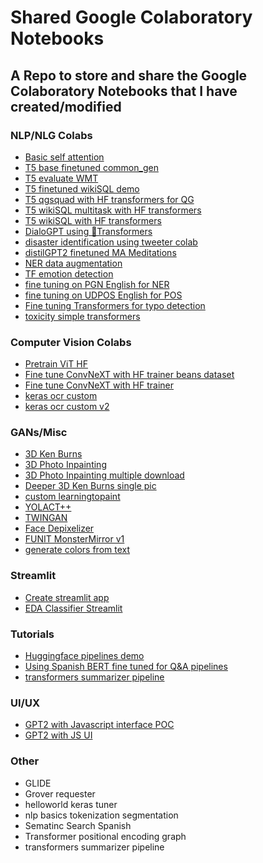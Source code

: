 # Shared Google Colaboratory Notebooks
## A Repo to store and share the Google Colaboratory Notebooks that I have created/modified

### NLP/NLG Colabs


- [Basic self attention]()
- [T5 base finetuned common_gen]()
- [T5 evaluate WMT]()
- [T5 finetuned wikiSQL demo]()
- [T5 qgsquad with HF transformers for QG]()
- [T5 wikiSQL multitask with HF transformers]()
- [T5 wikiSQL with HF transformers]()
- [DialoGPT using 🤗Transformers]()
- [disaster identification using tweeter colab]()
- [distilGPT2 finetuned MA Meditations]()
- [NER data augmentation]()
- [TF emotion detection]()
- [fine tuning on PGN English for NER]()
- [fine tuning on UDPOS English for POS]()
- [Fine tuning Transformers for typo detection]()
- [toxicity simple transformers]()


### Computer Vision Colabs

- [Pretrain ViT HF]()
- [Fine tune ConvNeXT with HF trainer beans dataset]()
- [Fine tune ConvNeXT with HF trainer]()
- [keras ocr custom]()
- [keras ocr custom v2]()


### GANs/Misc

- [3D Ken Burns]()
- [3D Photo Inpainting]()
- [3D Photo Inpainting multiple download]()
- [Deeper 3D Ken Burns single pic]()
- [custom learningtopaint]()
- [YOLACT++]()
- [TWINGAN]()
- [Face Depixelizer]()
- [FUNIT MonsterMirror  v1]()
- [generate colors from text]()

### Streamlit

- [Create streamlit app]()
- [EDA Classifier Streamlit]()


### Tutorials

- [Huggingface pipelines demo]()
- [Using Spanish BERT fine tuned for Q&A pipelines]()
- [transformers summarizer pipeline]()


### UI/UX

- [GPT2 with Javascript interface POC]()
- [GPT2 with JS UI]()



### Other

- GLIDE
- Grover requester
- helloworld keras tuner
- nlp basics tokenization segmentation
- Sematinc Search Spanish
- Transformer positional encoding graph
- transformers summarizer pipeline



